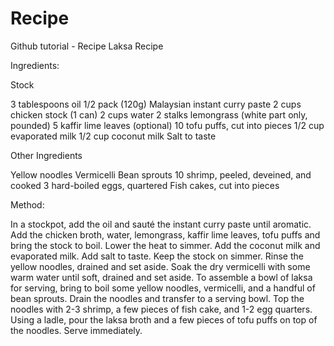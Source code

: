 # Recipe
Github tutorial - Recipe
Laksa Recipe

Ingredients:

Stock

3 tablespoons oil
1/2 pack (120g) Malaysian instant curry paste
2 cups chicken stock (1 can)
2 cups water
2 stalks lemongrass (white part only, pounded)
5 kaffir lime leaves (optional)
10 tofu puffs, cut into pieces
1/2 cup evaporated milk
1/2 cup coconut milk
Salt to taste

Other Ingredients

Yellow noodles
Vermicelli
Bean sprouts
10 shrimp, peeled, deveined, and cooked
3 hard-boiled eggs, quartered
Fish cakes, cut into pieces

Method:

In a stockpot, add the oil and sauté the instant curry paste until aromatic.
Add the chicken broth, water, lemongrass, kaffir lime leaves, tofu puffs and bring the stock to boil.
Lower the heat to simmer. Add the coconut milk and evaporated milk. Add salt to taste. Keep the stock on simmer.
Rinse the yellow noodles, drained and set aside. Soak the dry vermicelli with some warm water until soft, drained and set aside.
To assemble a bowl of laksa for serving, bring to boil some yellow noodles, vermicelli, and a handful of bean sprouts. Drain the noodles and transfer to a serving bowl.
Top the noodles with 2-3 shrimp, a few pieces of fish cake, and 1-2 egg quarters.
Using a ladle, pour the laksa broth and a few pieces of tofu puffs on top of the noodles.
Serve immediately.

